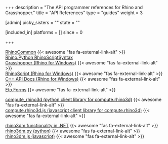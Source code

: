 +++
description = "The API programmer references for Rhino and Grasshopper."
title = "API References"
type = "guides"
weight = 3

[admin]
picky_sisters = ""
state = ""

[included_in]
platforms = []
since = 0

+++


<a href="/api/RhinoCommon" target="_blank">RhinoCommon</a> {{< awesome "fas fa-external-link-alt" >}}  
<a href="/api/RhinoScriptSyntax">Rhino.Python RhinoScriptSyntax</a>  
<a href="/api/grasshopper" target="_blank">Grasshopper (Rhino for Windows)</a> {{< awesome "fas fa-external-link-alt" >}}  
<a href="/api/rhinoscript" target="_blank">RhinoScript (Rhino for Windows)</a> {{< awesome "fas fa-external-link-alt" >}}  
<a href="/api/cpp" target="_blank">C++ API Docs (Rhino for Windows)</a> {{< awesome "fas fa-external-link-alt" >}}  
<a href="http://api.etoforms.picoe.ca/html/R_Project_EtoForms.htm" target="_blank">Eto.Forms</a> {{< awesome "fas fa-external-link-alt" >}}  

<a href="https://compute-rhino3d.readthedocs.io/en/latest/" target="_blank">compute_rhino3d (python client library for compute.rhino3d)</a> {{< awesome "fas fa-external-link-alt" >}}  
<a href="https://computerhino3djs.readthedocs.io/en/latest/" target="_blank">compute.rhino3d.js (javascript client library for compute.rhino3d)</a> {{< awesome "fas fa-external-link-alt" >}}  

<a href="/api/rhino3dm" target="_blank">rhino3dm functionality in .NET</a> {{< awesome "fas fa-external-link-alt" >}}  
<a href="https://mcneel.github.io/rhino3dm/python/api/index.html" target="_blank">rhino3dm.py (python)</a> {{< awesome "fas fa-external-link-alt" >}}   
<a href="https://mcneel.github.io/rhino3dm/javascript/api/index.html" target="_blank">rhino3dm.js (javascript)</a> {{< awesome "fas fa-external-link-alt" >}}
